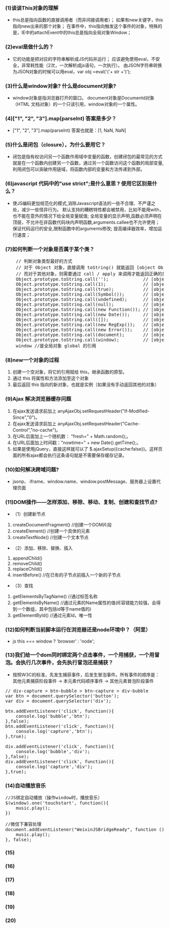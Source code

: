 ### (1)谈谈This对象的理解
+ this总是指向函数的直接调用者（而非间接调用者）； 如果有new关键字，this指向new出来的那个对象； 在事件中，this指向触发这个事件的对象，特殊的是，IE中的attachEvent中的this总是指向全局对象Window；

### (2)eval是做什么的？
+ 它的功能是把对应的字符串解析成JS代码并运行； 应该避免使用eval，不安全，非常耗性能（2次，一次解析成js语句，一次执行）。 由JSON字符串转换为JSON对象的时候可以用eval，var obj =eval('('+ str +')');

### (3)什么是window对象? 什么是document对象?
+ window对象是指浏览器打开的窗口。 document对象是Documentd对象（HTML 文档对象）的一个只读引用，window对象的一个属性。

### (4)["1", "2", "3"].map(parseInt) 答案是多少？
+ ["1", "2", "3"].map(parseInt) 答案也就是：[1, NaN, NaN]

### (5)什么是闭包（closure），为什么要用它？
+ 闭包是指有权访问另一个函数作用域中变量的函数，创建闭包的最常见的方式就是在一个函数内创建另一个函数，通过另一个函数访问这个函数的局部变量,利用闭包可以突破作用链域，将函数内部的变量和方法传递到外部。

### (6)javascript 代码中的"use strict";是什么意思 ? 使用它区别是什么？
+ 使JS编码更加规范化的模式,消除Javascript语法的一些不合理、不严谨之处，减少一些怪异行为。 默认支持的糟糕特性都会被禁用，比如不能用with，也不能在意外的情况下给全局变量赋值; 全局变量的显示声明,函数必须声明在顶层，不允许在非函数代码块内声明函数,arguments.callee也不允许使用； 保证代码运行的安全,限制函数中的arguments修改; 提高编译器效率，增加运行速度；

### (7)如何判断一个对象是否属于某个类？
<pre>
    // 判断对象类型最好的方式 
    // 对于 Object 对象，直接调用 toString() 就能返回 [object Object] 。
    // 而对于其他对象，则需要通过 call / apply 来调用才能返回正确的类型信息。 
    Object.prototype.toString.call('');             // [object String] 
    Object.prototype.toString.call(1);              // [object Number] 
    Object.prototype.toString.call(true);           // [object Boolean] 
    Object.prototype.toString.call(Symbol());       // [object Symbol] 
    Object.prototype.toString.call(undefined);      // [object Undefined] 
    Object.prototype.toString.call(null);           // [object Null] 
    Object.prototype.toString.call(new Function()); // [object Function] 
    Object.prototype.toString.call(new Date());     // [object Date] 
    Object.prototype.toString.call([]);             // [object Array] 
    Object.prototype.toString.call(new RegExp());   // [object RegExp] 
    Object.prototype.toString.call(new Error());    // [object Error] 
    Object.prototype.toString.call(document);       // [object HTMLDocument] 
    Object.prototype.toString.call(window);         // [object global] 
    window //是全局对象 global 的引用
</pre>

### (8)new一个对象的过程
1. 创建一个空对象，将它的引用赋给 this，继承函数的原型。
2. 通过 this 将属性和方法添加至这个对象
3. 最后返回 this 指向的新对象，也就是实例（如果没有手动返回其他的对象）

### (9)Ajax 解决浏览器缓存问题
1. 在ajax发送请求前加上 anyAjaxObj.setRequestHeader("If-Modified-Since","0")。
2. 在ajax发送请求前加上 anyAjaxObj.setRequestHeader("Cache-Control","no-cache")。 
3. 在URL后面加上一个随机数： "fresh=" + Math.random();。 
4. 在URL后面加上时间戳："nowtime=" + new Date().getTime();。 
5. 如果是使用jQuery，直接这样就可以了 $.ajaxSetup({cache:false})。这样页面的所有ajax都会执行这条语句就是不需要保存缓存记录。

### (10)如何解决跨域问题?
+ jsonp、 iframe、window.name、window.postMessage、服务器上设置代理页面

### (11)DOM操作——怎样添加、移除、移动、复制、创建和查找节点?
- （1）创建新节点 
1. createDocumentFragment() //创建一个DOM片段 
2. createElement() //创建一个具体的元素 
3. createTextNode() //创建一个文本节点
- （2）添加、移除、替换、插入 
1. appendChild() 
2. removeChild() 
3. replaceChild() 
4. insertBefore() //在已有的子节点前插入一个新的子节点
- （3）查找 
1. getElementsByTagName() //通过标签名称 
2. getElementsByName() //通过元素的Name属性的值(IE容错能力较强，会得到一个数组，其中包括id等于name值的) 
3. getElementById() //通过元素Id，唯一性

### (12)如何判断当前脚本运行在浏览器还是node环境中？（阿里）
+ js this === window ? 'browser' : 'node';


### (13)我们给一个dom同时绑定两个点击事件，一个用捕获，一个用冒泡。会执行几次事件，会先执行冒泡还是捕获？
+ 按照W3C的标准，先发生捕获事件，后发生冒泡事件。所有事件的顺序是：其他元素捕获阶段事件 -> 本元素代码顺序事件 -> 其他元素冒泡阶段事件
<pre>
// div-capture > btn-bubble > btn-capture > div-bubble
var btn = document.querySelector('button');
var div = document.querySelector('div');

btn.addEventListener('click', function(){
    console.log('bubble','btn');
},false);
btn.addEventListener('click', function(){
    console.log('capture','btn');
},true);

div.addEventListener('click', function(){
    console.log('bubble','div');
},false);
div.addEventListener('click', function(){
    console.log('capture','div');
},true);
</pre>
### (14)自动播放音乐
<pre>
//JS绑定自动播放（操作window时，播放音乐）
$(window).one('touchstart', function(){
    music.play();
})

//微信下兼容处理
document.addEventListener("WeixinJSBridgeReady", function () {
    music.play();
}, false);
</pre>
### (15)
### (16)
### (17)
### (18)
### (19)
### (20)
